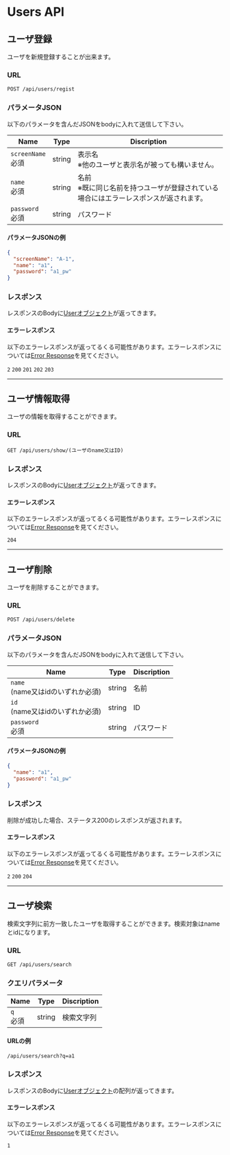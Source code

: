 # Users API

## ユーザ登録

ユーザを新規登録することが出来ます。

### URL

```
POST /api/users/regist
```

### パラメータJSON

以下のパラメータを含んだJSONをbodyに入れて送信して下さい。

| Name               | Type   | Discription                                    |
| ------------------ | ------ | ---------------------------------------------- |
| `screenName`<br>必須 | string | 表示名<br>※他のユーザと表示名が被っても構いません。                   |
| `name`<br>必須       | string | 名前<br>※既に同じ名前を持つユーザが登録されている場合にはエラーレスポンスが返されます。 |
| `password`<br>必須   | string | パスワード                                          |

#### パラメータJSONの例

```JSON
{
  "screenName": "A-1",
  "name": "a1",
  "password": "a1_pw"
}
```

### レスポンス

レスポンスのBodyに[Userオブジェクト](./data.md#User)が返ってきます。

#### エラーレスポンス

以下のエラーレスポンスが返ってるくる可能性があります。エラーレスポンスについては[Error Response](./error.md)を見てください。

`2` `200` `201` `202` `203`

---

## ユーザ情報取得

ユーザの情報を取得することができます。

### URL

```
GET /api/users/show/(ユーザのname又はID)
```

### レスポンス

レスポンスのBodyに[Userオブジェクト](./data.md#User)が返ってきます。

#### エラーレスポンス

以下のエラーレスポンスが返ってるくる可能性があります。エラーレスポンスについては[Error Response](./error.md)を見てください。

`204`

---

## ユーザ削除

ユーザを削除することができます。

### URL

```
POST /api/users/delete
```

### パラメータJSON

以下のパラメータを含んだJSONをbodyに入れて送信して下さい。

| Name                        | Type   | Discription |
| --------------------------- | ------ | ----------- |
| `name`<br>(name又はidのいずれか必須) | string | 名前          |
| `id`<br>(name又はidのいずれか必須)   | string | ID          |
| `password`<br>必須            | string | パスワード       |

#### パラメータJSONの例

```JSON
{
  "name": "a1",
  "password": "a1_pw"
}
```

### レスポンス

削除が成功した場合、ステータス200のレスポンスが返されます。

#### エラーレスポンス

以下のエラーレスポンスが返ってるくる可能性があります。エラーレスポンスについては[Error Response](./error.md)を見てください。

`2` `200` `204`

---

## ユーザ検索

検索文字列に前方一致したユーザを取得することができます。検索対象はnameとidになります。

### URL

```
GET /api/users/search
```

### クエリパラメータ

| Name      | Type   | Discription |
| --------- | ------ | ----------- |
| `q`<br>必須 | string | 検索文字列       |

#### URLの例

```
/api/users/search?q=a1
```

### レスポンス

レスポンスのBodyに[Userオブジェクト](./data.md#User)の配列が返ってきます。

#### エラーレスポンス

以下のエラーレスポンスが返ってるくる可能性があります。エラーレスポンスについては[Error Response](./error.md)を見てください。

`1`
